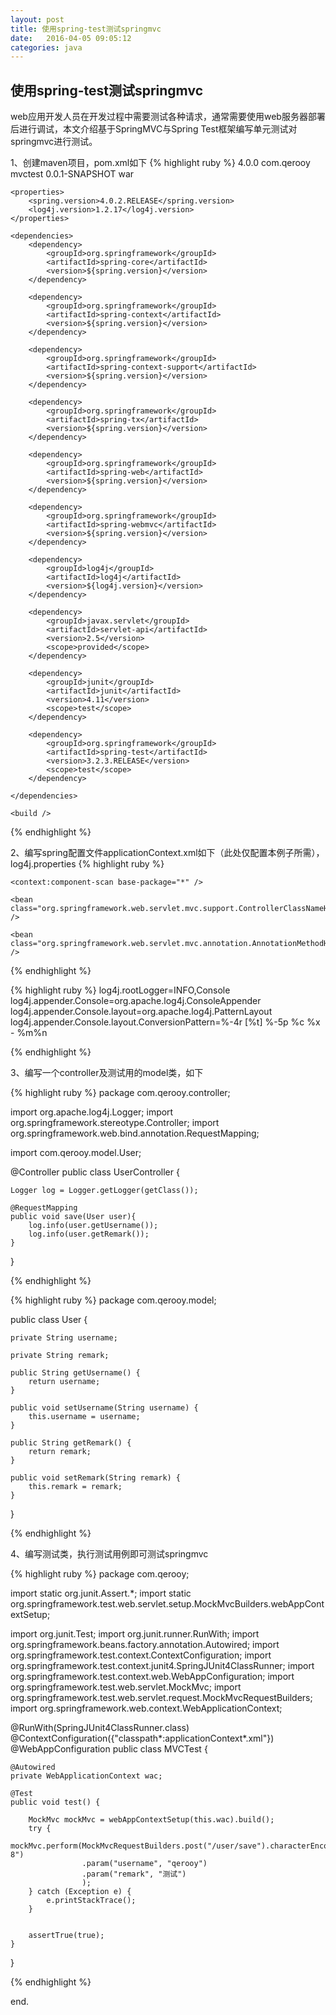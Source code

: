 ```yaml
---
layout: post
title: 使用spring-test测试springmvc
date:   2016-04-05 09:05:12
categories: java
---
```


## 使用spring-test测试springmvc

web应用开发人员在开发过程中需要测试各种请求，通常需要使用web服务器部署后进行调试，本文介绍基于SpringMVC与Spring Test框架编写单元测试对springmvc进行测试。

1、创建maven项目，pom.xml如下
{% highlight ruby %}
<project xmlns="http://maven.apache.org/POM/4.0.0" xmlns:xsi="http://www.w3.org/2001/XMLSchema-instance"
	xsi:schemaLocation="http://maven.apache.org/POM/4.0.0 http://maven.apache.org/xsd/maven-4.0.0.xsd">
	<modelVersion>4.0.0</modelVersion>
	<groupId>com.qerooy</groupId>
	<artifactId>mvctest</artifactId>
	<version>0.0.1-SNAPSHOT</version>
	<packaging>war</packaging>
	
	<properties>
		<spring.version>4.0.2.RELEASE</spring.version>
		<log4j.version>1.2.17</log4j.version>
	</properties>
	
	<dependencies>
		<dependency>
			<groupId>org.springframework</groupId>
			<artifactId>spring-core</artifactId>
			<version>${spring.version}</version>
		</dependency>

		<dependency>
			<groupId>org.springframework</groupId>
			<artifactId>spring-context</artifactId>
			<version>${spring.version}</version>
		</dependency>

		<dependency>
			<groupId>org.springframework</groupId>
			<artifactId>spring-context-support</artifactId>
			<version>${spring.version}</version>
		</dependency>

		<dependency>
			<groupId>org.springframework</groupId>
			<artifactId>spring-tx</artifactId>
			<version>${spring.version}</version>
		</dependency>

		<dependency>
			<groupId>org.springframework</groupId>
			<artifactId>spring-web</artifactId>
			<version>${spring.version}</version>
		</dependency>

		<dependency>
			<groupId>org.springframework</groupId>
			<artifactId>spring-webmvc</artifactId>
			<version>${spring.version}</version>
		</dependency>
		
		<dependency>
			<groupId>log4j</groupId>
			<artifactId>log4j</artifactId>
			<version>${log4j.version}</version>
		</dependency>
		
		<dependency>
			<groupId>javax.servlet</groupId>
			<artifactId>servlet-api</artifactId>
			<version>2.5</version>
			<scope>provided</scope>
		</dependency>
		
		<dependency>
			<groupId>junit</groupId>
			<artifactId>junit</artifactId>
			<version>4.11</version>
			<scope>test</scope>
		</dependency>

		<dependency>
			<groupId>org.springframework</groupId>
			<artifactId>spring-test</artifactId>
			<version>3.2.3.RELEASE</version>
			<scope>test</scope>
		</dependency>
		
	</dependencies>
	
	<build />
</project>

{% endhighlight %}

2、编写spring配置文件applicationContext.xml如下（此处仅配置本例子所需），log4j.properties 
{% highlight ruby %}
<?xml version="1.0" encoding="UTF-8"?>
<beans xmlns="http://www.springframework.org/schema/beans"
	xmlns:mvc="http://www.springframework.org/schema/mvc" xmlns:xsi="http://www.w3.org/2001/XMLSchema-instance"
	xmlns:context="http://www.springframework.org/schema/context" xmlns:tx="http://www.springframework.org/schema/tx"
	xsi:schemaLocation="http://www.springframework.org/schema/beans http://www.springframework.org/schema/beans/spring-beans-4.0.xsd
        http://www.springframework.org/schema/mvc http://www.springframework.org/schema/mvc/spring-mvc-4.0.xsd  
        http://www.springframework.org/schema/tx http://www.springframework.org/schema/tx/spring-tx-4.0.xsd
        http://www.springframework.org/schema/context http://www.springframework.org/schema/context/spring-context-4.0.xsd">

	<context:component-scan base-package="*" />
	
	<bean class="org.springframework.web.servlet.mvc.support.ControllerClassNameHandlerMapping" />
	
	<bean class="org.springframework.web.servlet.mvc.annotation.AnnotationMethodHandlerAdapter" />
	
	
</beans>

{% endhighlight %}

{% highlight ruby %}
log4j.rootLogger=INFO,Console
log4j.appender.Console=org.apache.log4j.ConsoleAppender
log4j.appender.Console.layout=org.apache.log4j.PatternLayout
log4j.appender.Console.layout.ConversionPattern=%-4r [%t] %-5p %c %x - %m%n

{% endhighlight %}

3、编写一个controller及测试用的model类，如下 

{% highlight ruby %}
package com.qerooy.controller;

import org.apache.log4j.Logger;
import org.springframework.stereotype.Controller;
import org.springframework.web.bind.annotation.RequestMapping;

import com.qerooy.model.User;

@Controller
public class UserController {
	
	Logger log = Logger.getLogger(getClass());

	@RequestMapping
	public void save(User user){
		log.info(user.getUsername());
		log.info(user.getRemark());
	}
	
}

{% endhighlight %}


{% highlight ruby %}
package com.qerooy.model;

public class User {
	
	private String username;
	
	private String remark;

	public String getUsername() {
		return username;
	}

	public void setUsername(String username) {
		this.username = username;
	}

	public String getRemark() {
		return remark;
	}

	public void setRemark(String remark) {
		this.remark = remark;
	}

}


{% endhighlight %}

4、编写测试类，执行测试用例即可测试springmvc 

{% highlight ruby %}
package com.qerooy;

import static org.junit.Assert.*;
import static org.springframework.test.web.servlet.setup.MockMvcBuilders.webAppContextSetup;

import org.junit.Test;
import org.junit.runner.RunWith;
import org.springframework.beans.factory.annotation.Autowired;
import org.springframework.test.context.ContextConfiguration;
import org.springframework.test.context.junit4.SpringJUnit4ClassRunner;
import org.springframework.test.context.web.WebAppConfiguration;
import org.springframework.test.web.servlet.MockMvc;
import org.springframework.test.web.servlet.request.MockMvcRequestBuilders;
import org.springframework.web.context.WebApplicationContext;


@RunWith(SpringJUnit4ClassRunner.class)
@ContextConfiguration({"classpath*:applicationContext*.xml"}) 
@WebAppConfiguration
public class MVCTest {

	@Autowired  
    private WebApplicationContext wac;
	
	@Test
	public void test() {
		
		MockMvc mockMvc = webAppContextSetup(this.wac).build();  
		try {
			mockMvc.perform(MockMvcRequestBuilders.post("/user/save").characterEncoding("UTF-8")
					.param("username", "qerooy")
					.param("remark", "测试")
					);
		} catch (Exception e) {
			e.printStackTrace();
		}
		
		
		assertTrue(true);
	}

}


{% endhighlight %}

end.

